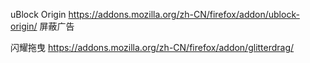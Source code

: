 uBlock Origin https://addons.mozilla.org/zh-CN/firefox/addon/ublock-origin/ 屏蔽广告

闪耀拖曳 https://addons.mozilla.org/zh-CN/firefox/addon/glitterdrag/
